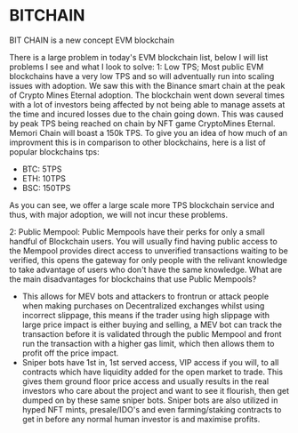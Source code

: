 # BITCHAIN
BIT CHAIN is a new concept EVM blockchain

There is a large problem in today's EVM blockchain list, below I will list problems I see and what I look to solve:
1: Low TPS; Most public EVM blockchains have a very low TPS and so will adventually run into scaling issues with adoption. We saw this with the Binance smart chain at the peak of Crypto Mines Eternal adoption. The blockchain went down several times with a lot of investors being affected by not being able to manage assets at the time and incured losses due to the chain going down. This was caused by peak TPS being reached on chain by NFT game CryptoMines Eternal. Memori Chain will boast a 150k TPS. To give you an idea of how much of an improvment this is in comparison to other blockchains, here is a list of popular blockchains tps:
- BTC: 5TPS
- ETH: 10TPS
- BSC: 150TPS

As you can see, we offer a large scale more TPS blockchain service and thus, with major adoption, we will not incur these problems. 

2: Public Mempool: Public Mempools have their perks for only a small handful of Blockchain users. You will usually find having public access to the Mempool provides direct access to unverified transactions waiting to be verified, this opens the gateway for only people with the relivant knowledge to take advantage of users who don't have the same knowledge.
What are the main disadvantages for blockchains that use Public Mempools?
- This allows for MEV bots and attackers to frontrun or attack people when making purchases on Decentralized exchanges whilst using incorrect slippage, this means if the trader using high slippage with large price impact is either buying and selling, a MEV bot can track the transaction before it is validated through the public Mempool and front run the transaction with a higher gas limit, which then allows them to profit off the price impact. 
- Sniper bots have 1st in, 1st served access, VIP access if you will, to all contracts which have liquidity added for the open market to trade. This gives them ground floor price access and usually results in the real investors who care about the project and want to see it flourish, then get dumped on by these same sniper bots. Sniper bots are also utilized in hyped NFT mints, presale/IDO's and even farming/staking contracts to get in before any normal human investor is and maximise profits. 
